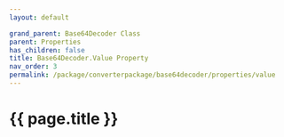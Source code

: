 ```yaml
---
layout: default

grand_parent: Base64Decoder Class
parent: Properties
has_children: false
title: Base64Decoder.Value Property
nav_order: 3
permalink: /package/converterpackage/base64decoder/properties/value
---
```

# {{ page.title }}